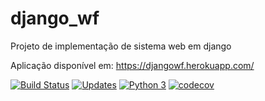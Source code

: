 # django_wf
Projeto de implementação de sistema web em django

Aplicação disponível em: https://djangowf.herokuapp.com/

[![Build Status](https://travis-ci.com/foschiera-org/django_wf.svg?branch=main)](https://travis-ci.com/foschiera-org/django_wf)
[![Updates](https://pyup.io/repos/github/foschiera-org/django_wf/shield.svg)](https://pyup.io/repos/github/foschiera-org/django_wf)
[![Python 3](https://pyup.io/repos/github/foschiera-org/django_wf/python-3-shield.svg)](https://pyup.io/repos/github/foschiera-org/django_wf)
[![codecov](https://codecov.io/gh/foschiera-org/django_wf/branch/main/graph/badge.svg)](https://codecov.io/gh/foschiera-org/django_wf)

